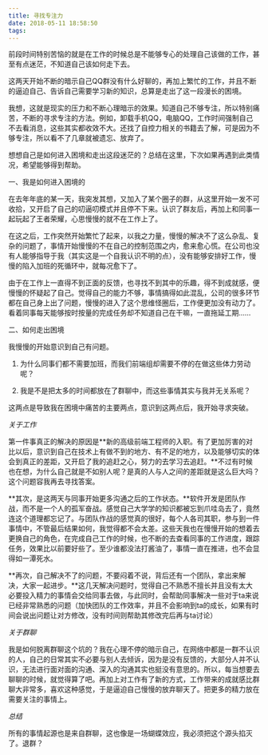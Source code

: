 ```yaml
---
title: 寻找专注力
date: 2018-05-11 18:58:50
tags: 
---
```


前段时间特别苦恼的就是在工作的时候总是不能够专心的处理自己该做的工作，甚至有点迷茫，不知道自己该如何走下去。

这两天开始不断的暗示自己QQ群没有什么好聊的，再加上繁忙的工作，并且不断的逼迫自己、告诉自己需要学习新的知识，总算是走出了这一段漫长的困境。

我想，这就是现实的压力和不断心理暗示的效果。知道自己不够专注，所以特别痛苦，不断的寻求专注的方法。例如，卸载手机QQ，电脑QQ，工作时间强制自己不去看消息，这些其实都收效不大。还找了自控力相关的书籍去了解，可是因为不够专注，所以看不了几章就被遗忘、放弃了。

想想自己是如何进入困境和走出这段迷茫的？总结在这里，下次如果再遇到此类情况，希望能够得到帮助。

一、我是如何进入困境的

在去年年底的某一天，我突发其想，又加入了某个圈子的群，从这里开始一发不可收拾，又开启了自己的叨逼叨模式并且停不下来。认识了群友后，再加上和同事一起玩起了王者荣耀，心思慢慢的就不在工作上了。

在这之后，工作突然开始繁忙了起来，以我之力量，慢慢的解决不了这么杂乱、复杂的问题了，事情开始慢慢的不在自己的控制范围之内，愈来愈心慌。在公司也没有人能够指导于我（其实这是一个自我认识不明的点），没有能够安排好工作，慢慢的陷入加班的死循环中，就每况愈下了。

由于在工作上一直得不到正面的反馈，也寻找不到其中的乐趣，得不到成就感，便慢慢的怀疑起了自己。觉得自己的能力不够，事情搞得如此混乱，公司的很多环节都在自己身上出了问题，慢慢的进入了这个思维怪圈后，工作便更加没有动力了。看着同事每天能够按时按量的完成任务却不知道自己在干嘛，一直拖延工期……

二、如何走出困境

我慢慢的开始意识到自己有问题。

1.  为什么同事们都不需要加班，而我们前端组却需要不停的在做这些体力劳动呢？

2.  我是不是把太多的时间都放在了群聊中，而这些事情其实与我并无关系呢？

这两点是导致我在困境中痛苦的主要两点，意识到这两点后，我开始寻求突破。

_关于工作_

第一件事真正的解决的原因是**新的高级前端工程师的入职。有了更加厉害的对比以后，意识到自己在技术上有做不到的地方、有不足的地方，以及能够切实的体会到真正的差距，又开启了我的追赶之心，努力的去学习去追赶。**不过有时候也在想，为什么自己就是不如别人呢？是真的人与人之间的差距就是这么巨大吗？这个问题容我再去寻找答案。

**其次，是这两天与同事开始更多沟通之后的工作状态。**软件开发是团队作战，而不是一个人的孤军奋战。感觉自己大学学的知识都被忘到爪哇岛去了，竟然连这个道理都忘记了。与团队作战的感觉真的很好，每个人各司其职，参与到一件事情中，不管最后结果如何，我觉得都不会太差。这些天我也在慢慢开始的想着去更换自己的角色，在完成自己工作的时候，也不断的去查看同事的工作进度，跟踪任务，效果比以前要好些了。至少谁都没法打酱油了，事情一直在推进，也不会显得如一潭死水。

**再次，自己解决不了的问题，不要闷着不说，背后还有一个团队，拿出来解决，大家一起进步。**这几天解决问题时，觉得自己不熟悉不擅长并且没有太大必要投入精力的事情会交给同事去做，与此同时，会帮助同事解决一些对于ta来说已经非常熟悉的问题（加快团队的工作效率，并且不会影响到ta的成长，如果有时间会说出问题让对方修改，没有时间则帮助其修改完后再与ta讨论）

_关于群聊_

我是如何脱离群聊这个坑的？我在心理不停的暗示自己，在网络中都是一群不认识的人，自己的日常其实不必要与别人去倾诉，因为是没有反馈的，大部分人并不认识，无法进行面对面的沟通、深入的沟通其实也挺没有意思的。所以，每当想要去聊聊的时候，就觉得算了吧。再加上对工作有了新的方式，工作带来的成就感比群聊大非常多，喜欢这种感觉，于是逼迫自己慢慢的放弃聊天了。把更多的精力放在需要关注的事情上。

_总结_

所有的事情起源也是来自群聊，这也像是一场蝴蝶效应，我必须把这个源头掐灭了。退群？
